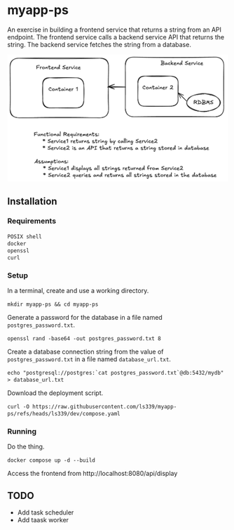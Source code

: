 # myapp-ps
An exercise in building a frontend service that returns a string from an API endpoint. The frontend service calls a backend service API that returns the string. The backend service fetches the string from a database. 

![Diagram](./assets/images/diagram1.png)

## Installation

### Requirements

```
POSIX shell
docker
openssl
curl
```

### Setup

In a terminal, create and use a working directory.
```
mkdir myapp-ps && cd myapp-ps
```

Generate a password for the database in a file named `postgres_password.txt`.
```
openssl rand -base64 -out postgres_password.txt 8
```

Create a database connection string from the value of `postgres_password.txt` in a file named `database_url.txt`.
```
echo "postgresql://postgres:`cat postgres_password.txt`@db:5432/mydb" > database_url.txt
```

Download the deployment script.
```
curl -O https://raw.githubusercontent.com/ls339/myapp-ps/refs/heads/ls339/dev/compose.yaml
```

### Running

Do the thing.
```
docker compose up -d --build
```

Access the frontend from http://localhost:8080/api/display

## TODO

- Add task scheduler
- Add taask worker
